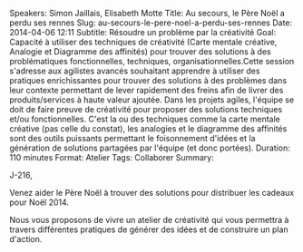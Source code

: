 Speakers: Simon Jaillais, Elisabeth Motte
Title: Au secours, le Père Noël a perdu ses rennes
Slug: au-secours-le-pere-noel-a-perdu-ses-rennes
Date: 2014-04-06 12:11
Subtitle: Résoudre un problème par la créativité
Goal: Capacité à utiliser des techniques de créativité (Carte mentale créative, Analogie et Diagramme des affinités) pour trouver des solutions à des problématiques fonctionnelles, techniques, organisationnelles.Cette session s'adresse aux agilistes avancés souhaitant apprendre à utiliser des pratiques enrichissantes pour trouver des solutions à des problèmes dans leur contexte permettant de lever rapidement des freins afin de livrer des produits/services à haute valeur ajoutée. Dans les projets agiles, l'équipe se doit de faire preuve de créativité pour proposer des solutions techniques et/ou fonctionnelles. C'est la ou des techniques comme la carte mentale créative (pas celle du constat), les analogies et le diagramme des affinités sont des outils puissants permettant le foisonnement d'idées et la génération de solutions partagées par l'équipe (et donc portées).
Duration: 110 minutes
Format: Atelier
Tags: Collaborer
Summary: 


J-216,

Venez aider le Père Noël à trouver des solutions pour distribuer les cadeaux pour Noël 2014.

Nous vous proposons de vivre un atelier de créativité qui vous permettra à travers différentes pratiques de générer des idées et de construire un plan d'action.


